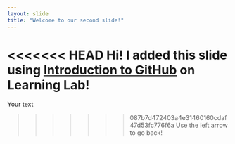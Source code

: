 ```yaml
---
layout: slide
title: "Welcome to our second slide!"
---
```

<<<<<<< HEAD
Hi! I added this slide using [Introduction to GitHub](https://lab.github.com/githubtraining/introduction-to-github) on Learning Lab!
=======
Your text
>>>>>>> 087b7d472403a4e31460160cdaf47d53fc776f6a
Use the left arrow to go back!

